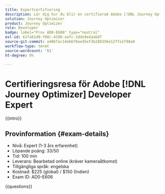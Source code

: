 ```yaml
---
title: Expertcertifiering
description: Lär dig hur du blir en certifierad Adobe [!DNL Journey Optimizer] Developer Expert.
solution: Journey Optimizer
product: Journey Optimizer
role: Developer
badge: label="Prov AD0-E606" type="neutral"
exl-id: 61fa61d8-f08c-4198-aafc-1dda9e4aab87
source-git-commit: a406fac14e66f8aed5ef3b288356e12ffa1f98a0
workflow-type: tm+mt
source-wordcount: '51'
ht-degree: 0%

---
```


# Certifieringsresa för Adobe [!DNL Journey Optimizer] Developer Expert

{{intro}}

## Provinformation {#exam-details}

* Nivå: Expert (1-3 års erfarenhet)
* Löpande poäng: 33/50
* Tid: 100 min
* Leverans: Bearbetad online (kräver kameraåtkomst)
* Tillgängliga språk: engelska
* Kostnad: $225 (global) / $150 (Indien)
* Exam ID: AD0-E606

{{questions}}
